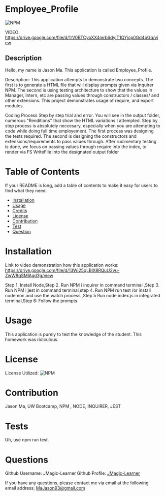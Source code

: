 
# Employee_Profile
![NPM](https://img.shields.io/npm/l/inquirer)

VIDEO: https://drive.google.com/file/d/1rV0BTCyoXX4mrb6dylT1QYjcp0Gd4bGq/view
## Description
Hello, my name is Jason Ma. This application is called Employee_Profile.
              
Description:
This application attempts to demonstrate two concepts. The first is to generate a HTML file that will display prompts given via Inquirer NPM. The second is using testing architecture to show that the values in Manager, Intern, etc are passing values through constructors / classes/ and other extensions. This project demonstrates usage of require, and export modules.             
          
Coding Process
Step by step trial and error. You will see in the output folder, numerous "Renditions" that show the HTML variations I attempted. Step by step process is absolutely neccesary, especially when you are attempting to code while doing full time employement. The first process was designing the tests required. The second is designing the constructors and extensions/requirements to pass values through. After rudimentary testing is done, we focus on passing values through require into the index, to render via FS WriteFile into the designated output folder
              
# Table of Contents 
If your README is long, add a table of contents to make it easy for users to find what they need.
- [Installation](##-Installation)
- [Usage](#Usage)
- [Credits](#Credits)
- [License](#license)
- [Contribution](#contribution)
- [Test](#test)
- [Question](#question)
              
# Installation

Link to video demonstration how this application works:
https://drive.google.com/file/d/13Wi25qLBlX8RQuU2vu-ZwW8qSMlAgd3g/view
              

Step 1. Install Node,Step 2. Run NPM i inquirer in command terminal ,Step 3. Run NPM i jest in command terminal,step 4. Run NPM run test /or install nodemon and use the watch process.,Step 5  Run node index.js in integrated terminal,Step 6: Follow the prompts
             
                     
# Usage
              
This application is purely to test the knowledge of the student. This homework was ridiculous.
                                      
          
# License
            
License Utilized: 
![NPM](https://img.shields.io/npm/l/inquirer)
                      
                      
# Contribution
Jason Ma, UW Bootcamp, NPM , NODE, INQUIRER, JEST
              
# Tests
Uh, use npm run test. 
              
# Questions
Github Username: JMagic-Learner
Github Profile: 
[JMagic-Learner](https://github.com/JMagic-Learner)
              
If you have any questions, please contact me via email at the following email address;
MaJason93@gmail.com
